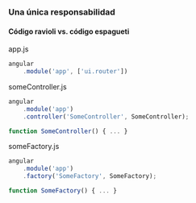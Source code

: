 
### Una única responsabilidad
#### Código ravioli vs. código espagueti

app.js
```JavaScript
angular
    .module('app', ['ui.router'])
```

someController.js
```JavaScript
angular
    .module('app')
    .controller('SomeController', SomeController);

function SomeController() { ... }
```

someFactory.js
```JavaScript
angular
    .module('app')
    .factory('SomeFactory', SomeFactory);

function SomeFactory() { ... }
```
